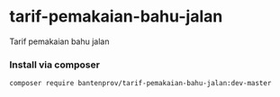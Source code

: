 # tarif-pemakaian-bahu-jalan
Tarif pemakaian bahu jalan

### Install via composer

```bash
composer require bantenprov/tarif-pemakaian-bahu-jalan:dev-master
```
